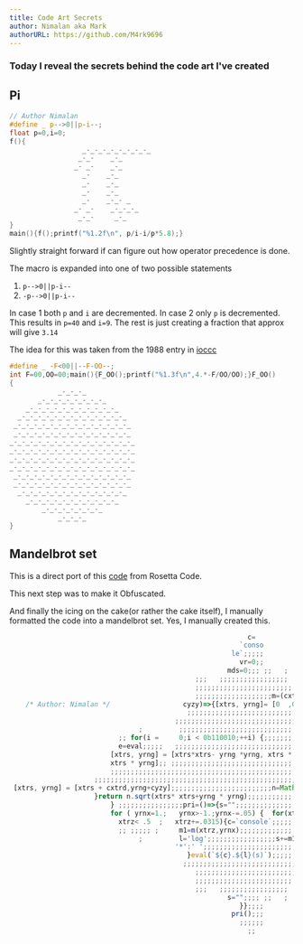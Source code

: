 ```yaml
---
title: Code Art Secrets
author: Nimalan aka Mark
authorURL: https://github.com/M4rk9696
---
```


### Today I reveal the secrets behind the code art I've created

## Pi

```c
// Author Nimalan
#define _ p-->0||p-i--;
float p=0,i=0;
f(){
				  _-_-_-_-_-_-_-_-_
				 _-_-    _-_
				_- _-    _-_
				  _-    _-_
				  _-    _-_
				  _-    _-_
				  _-    _-_- _
				_- _-    _-_-_-_
				 _-_-     _-_
}
main(){f();printf("%1.2f\n", p/i-i/p*5.8);}
```

<!-- truncate -->

Slightly straight forward if can figure out how operator precedence is done.

The macro is expanded into one of two possible statements
1. `p-->0||p-i--`
2. `-p-->0||p-i--`  

In case 1 both `p` and `i` are decremented. In case 2 only `p` is decremented.
This results in `p=40` and `i=9`. The rest is just creating a fraction that approx will give `3.14`

The idea for this was taken from the 1988 entry in [ioccc](https://ioccc.org/)

```c
#define _ -F<00||--F-OO--;
int F=00,OO=00;main(){F_OO();printf("%1.3f\n",4.*-F/OO/OO);}F_OO()
{
            _-_-_-_
       _-_-_-_-_-_-_-_-_
    _-_-_-_-_-_-_-_-_-_-_-_
  _-_-_-_-_-_-_-_-_-_-_-_-_-_
 _-_-_-_-_-_-_-_-_-_-_-_-_-_-_
 _-_-_-_-_-_-_-_-_-_-_-_-_-_-_
_-_-_-_-_-_-_-_-_-_-_-_-_-_-_-_
_-_-_-_-_-_-_-_-_-_-_-_-_-_-_-_
_-_-_-_-_-_-_-_-_-_-_-_-_-_-_-_
_-_-_-_-_-_-_-_-_-_-_-_-_-_-_-_
 _-_-_-_-_-_-_-_-_-_-_-_-_-_-_
 _-_-_-_-_-_-_-_-_-_-_-_-_-_-_
  _-_-_-_-_-_-_-_-_-_-_-_-_-_
    _-_-_-_-_-_-_-_-_-_-_-_
        _-_-_-_-_-_-_-_
            _-_-_-_
}
```


## Mandelbrot set

This is a direct port of this [code](https://rosettacode.org/wiki/Mandelbrot_set#Ruby) from Rosetta Code.  

This next step was to make it Obfuscated.

And finally the icing on the cake(or rather the cake itself), I manually formatted the code
into a mandelbrot set. Yes, I manually created this.

```js
                                                           c=
                                                         `conso
                                                       le`;;;;;
                                                         vr=0;;
                                                      mds=0;;; ;;   ;
                                              ;;;   ;;;;;;;;;;;;;;;;;
                                              ;;;;;;;;;;;;;;;;;;;;;;;;  ;;;
                                              ;;;;;;;;;;;;;;;;;;;m=(cxtrd,
    /* Author: Nimalan */                  cyzy)=>{[xtrs, yrng]= [0  ,0];
                                            ;;;;;;;;;;;;;;;;;;;;;;;;;;;;;;
                                         ;;;;;;;;;;;;;;;;;;;;;;;;;;;;;;;;;;;;
                                ;         ;;;;;;;;;;;;;;;;;;;;;;;;;;;;;;;;;;
                           ;; for(i =     0;i < 0b110010;++i) {;;;;;;;;;;;;;
                           e=eval;;;;;   ;;;;;;;;;;;;;;;;;;;;;;;;;;;;;;;;;;;;
                         [xtrs, yrng] = [xtrs*xtrs- yrng *yrng, xtrs * yrng+
                         xtrs * yrng];; ;;;;;;;;;;;;;;;;;;;;;;;;;;;;;;;;;;;;
                         ;;;;;;;;;;;;;;;;;;;;;;;;;;;;;;;;;;;;;;;;;;;;;;;;;;;
                     ;;;;;;;;;;;;;;;;;;;;;;;;;;;;;;;;;;;;;;;;;;;;;;;;;;;;;;;
 [xtrs, yrng] = [xtrs + cxtrd,yrng+cyzy];;;;;;;;;;;;;;;;;;;;;;;;;n=Math;
                     }return n.sqrt(xtrs* xtrs+yrng * yrng);;;;;;;;;;;;;;;
                         } ;;;;;;;;;;;;;;;;pri=()=>{s="";;;;;;;;;;;;;;;;;;;;
                         for ( yrnx=1.;   yrnx>-1.;yrnx-=.05) {  for(xtrz=-2.;
                           xtrz< .5  ;   xtrz+=.0315){c=`console`;;;;;;;;;;;;
                           ;; ;;;;; ;     m1=m(xtrz,yrnx);;;;;;;;;;;;;;;;;;;
                                ;         l='log';;;;;;;;;;;;;;;;;s+=m1<2. ?
                                         '*':' ';;;;;;;;;;;;;;;;;;;;;;;;;;;;;
                                            }eval(`${c}.${l}(s)`);;;;;;;;;
                                           ;;;;;;;;;;;;;;;;;;;;;;;;;;;;;;
                                              ;;;;;;;;;;;;;;;;;;;;;;;;;;;;
                                              ;;;;;;;;;;;;;;;;;;;;;;;;  ;;;
                                              ;;;   ;;;;;;;;;;;;;;;;;
                                                      s="";;;; ;;   ;
                                                         }};;;;
                                                       pri();;;
                                                         ;;;;;;
                                                           ;;
```